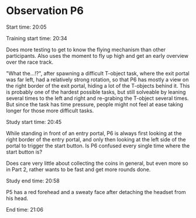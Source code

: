 # Observation P6

Start time: 20:05

Training start time: 20:34

Does more testing to get to know the flying mechanism than other participants. Also uses the moment to fly up high and get an early overview over the race track.

"What the...!?", after spawning a difficult T-object task, where the exit portal was far left, had a relatively strong rotation, so that P6 has mostly a view on the right border of the exit portal, hiding a lot of the T-objects behind it. This is probably one of the hardest possible tasks, but still solveable by leaning several times to the left and right and re-grabing the T-object several times. But since the task has time pressure, people might not feel at ease taking longer for those more difficult tasks.


Study start time: 20:45

While standing in front of an entry portal, P6 is always first looking at the right border of the entry portal, and only then looking at the left side of the portal to trigger the start button. Is P6 confused every single time where the start button is?

Does care very little about collecting the coins in general, but even more so in Part 2, rather wants to be fast and get more rounds done.


Study end time: 20:58

P5 has a red forehead and a sweaty face after detaching the headset from his head.

End time: 21:06

